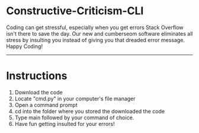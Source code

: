 # Constructive-Criticism-CLI
Coding can get stressful, especially when you get errors Stack Overflow isn't there to save the day. Our new and cumberseom software eliminates all stress by insulting you instead of giving you that dreaded error message. Happy Coding!
*******************************************************************************************************************************************************************************
# Instructions
1. Download the code
2. Locate "cmd.py" in your computer's file manager
3. Open a command prompt
4. cd into the folder where you stored the downloaded the code
5. Type main followed by your command of choice.
6. Have fun getting insulted for your errors!
